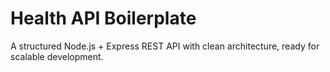 # Health API Boilerplate

A structured Node.js + Express REST API with clean architecture, ready for scalable development.
